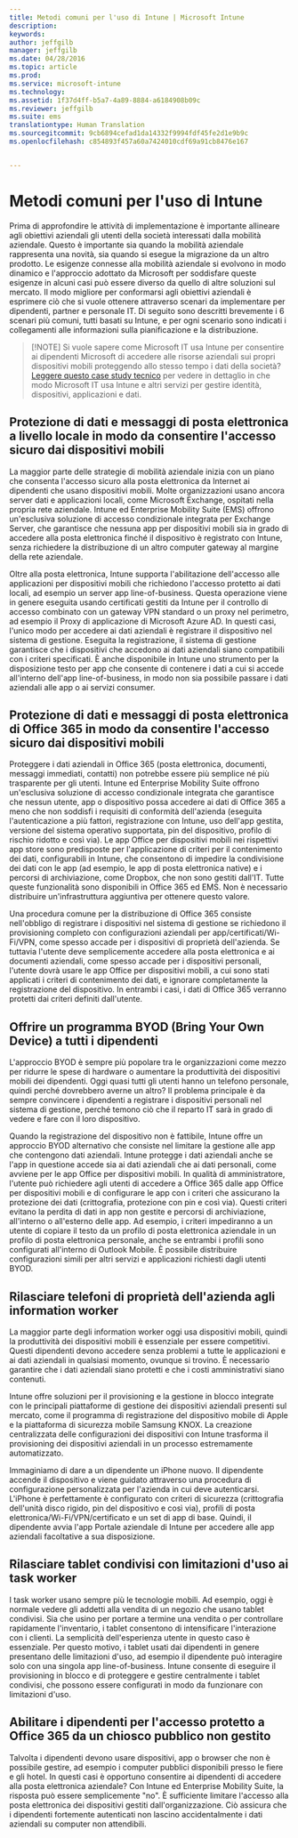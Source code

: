 ```yaml
---
title: Metodi comuni per l'uso di Intune | Microsoft Intune
description: 
keywords: 
author: jeffgilb
manager: jeffgilb
ms.date: 04/28/2016
ms.topic: article
ms.prod: 
ms.service: microsoft-intune
ms.technology: 
ms.assetid: 1f37d4ff-b5a7-4a89-8884-a6184908b09c
ms.reviewer: jeffgilb
ms.suite: ems
translationtype: Human Translation
ms.sourcegitcommit: 9cb6894cefad1da14332f9994fdf45fe2d1e9b9c
ms.openlocfilehash: c854893f457a60a7424010cdf69a91cb8476e167


---
```


# Metodi comuni per l'uso di Intune

Prima di approfondire le attività di implementazione è importante allineare agli obiettivi aziendali gli utenti della società interessati dalla mobilità aziendale.  Questo è importante sia quando la mobilità aziendale rappresenta una novità, sia quando si esegue la migrazione da un altro prodotto.  Le esigenze connesse alla mobilità aziendale si evolvono in modo dinamico e l'approccio adottato da Microsoft per soddisfare queste esigenze in alcuni casi può essere diverso da quello di altre soluzioni sul mercato.  Il modo migliore per conformarsi agli obiettivi aziendali è esprimere ciò che si vuole ottenere attraverso scenari da implementare per dipendenti, partner e personale IT.  Di seguito sono descritti brevemente i 6 scenari più comuni, tutti basati su Intune, e per ogni scenario sono indicati i collegamenti alle informazioni sulla pianificazione e la distribuzione.

>[!NOTE] Si vuole sapere come Microsoft IT usa Intune per consentire ai dipendenti Microsoft di accedere alle risorse aziendali sui propri dispositivi mobili proteggendo allo stesso tempo i dati della società? [Leggere questo case study tecnico](https://www.microsoft.com/itshowcase/Article/Content/588) per vedere in dettaglio in che modo Microsoft IT usa Intune e altri servizi per gestire identità, dispositivi, applicazioni e dati.  

## Protezione di dati e messaggi di posta elettronica a livello locale in modo da consentire l'accesso sicuro dai dispositivi mobili
La maggior parte delle strategie di mobilità aziendale inizia con un piano che consenta l'accesso sicuro alla posta elettronica da Internet ai dipendenti che usano dispositivi mobili. Molte organizzazioni usano ancora server dati e applicazioni locali, come Microsoft Exchange, ospitati nella propria rete aziendale. Intune ed Enterprise Mobility Suite (EMS) offrono un'esclusiva soluzione di accesso condizionale integrata per Exchange Server, che garantisce che nessuna app per dispositivi mobili sia in grado di accedere alla posta elettronica finché il dispositivo è registrato con Intune, senza richiedere la distribuzione di un altro computer gateway al margine della rete aziendale.

Oltre alla posta elettronica, Intune supporta l'abilitazione dell'accesso alle applicazioni per dispositivi mobili che richiedono l'accesso protetto ai dati locali, ad esempio un server app line-of-business.  Questa operazione viene in genere eseguita usando certificati gestiti da Intune per il controllo di accesso combinato con un gateway VPN standard o un proxy nel perimetro, ad esempio il Proxy di applicazione di Microsoft Azure AD.  In questi casi, l'unico modo per accedere ai dati aziendali è registrare il dispositivo nel sistema di gestione.  Eseguita la registrazione, il sistema di gestione garantisce che i dispositivi che accedono ai dati aziendali siano compatibili con i criteri specificati.  È anche disponibile in Intune uno strumento per la disposizione testo per app che consente di contenere i dati a cui si accede all'interno dell'app line-of-business, in modo non sia possibile passare i dati aziendali alle app o ai servizi consumer.

<!-- Learn more about how to plan and deploy Intune to help secure on-premises email and data. -->

## Protezione di dati e messaggi di posta elettronica di Office 365 in modo da consentire l'accesso sicuro dai dispositivi mobili
Proteggere i dati aziendali in Office 365 (posta elettronica, documenti, messaggi immediati, contatti) non potrebbe essere più semplice né più trasparente per gli utenti. Intune ed Enterprise Mobility Suite offrono un'esclusiva soluzione di accesso condizionale integrata che garantisce che nessun utente, app o dispositivo possa accedere ai dati di Office 365 a meno che non soddisfi i requisiti di conformità dell'azienda (eseguita l'autenticazione a più fattori, registrazione con Intune, uso dell'app gestita, versione del sistema operativo supportata, pin del dispositivo, profilo di rischio ridotto e così via). Le app Office per dispositivi mobili nei rispettivi app store sono predisposte per l'applicazione di criteri per il contenimento dei dati, configurabili in Intune, che consentono di impedire la condivisione dei dati con le app (ad esempio, le app di posta elettronica native) e i percorsi di archiviazione, come Dropbox, che non sono gestiti dall'IT.  Tutte queste funzionalità sono disponibili in Office 365 ed EMS.  Non è necessario distribuire un'infrastruttura aggiuntiva per ottenere questo valore.

Una procedura comune per la distribuzione di Office 365 consiste nell'obbligo di registrare i dispositivi nel sistema di gestione se richiedono il provisioning completo con configurazioni aziendali per app/certificati/Wi-Fi/VPN, come spesso accade per i dispositivi di proprietà dell'azienda.  Se tuttavia l'utente deve semplicemente accedere alla posta elettronica e ai documenti aziendali, come spesso accade per i dispositivi personali, l'utente dovrà usare le app Office per dispositivi mobili, a cui sono stati applicati i criteri di contenimento dei dati, e ignorare completamente la registrazione del dispositivo.  In entrambi i casi, i dati di Office 365 verranno protetti dai criteri definiti dall'utente.

<!-- Learn more about how to plan and deploy Intune to help secure Office 365 email and data. -->

## Offrire un programma BYOD (Bring Your Own Device) a tutti i dipendenti
L'approccio BYOD è sempre più popolare tra le organizzazioni come mezzo per ridurre le spese di hardware o aumentare la produttività dei dispositivi mobili dei dipendenti. Oggi quasi tutti gli utenti hanno un telefono personale, quindi perché dovrebbero averne un altro? Il problema principale è da sempre convincere i dipendenti a registrare i dispositivi personali nel sistema di gestione, perché temono ciò che il reparto IT sarà in grado di vedere e fare con il loro dispositivo.  

Quando la registrazione del dispositivo non è fattibile, Intune offre un approccio BYOD alternativo che consiste nel limitare la gestione alle app che contengono dati aziendali.  Intune protegge i dati aziendali anche se l'app in questione accede sia ai dati aziendali che ai dati personali, come avviene per le app Office per dispositivi mobili.  In qualità di amministratore, l'utente può richiedere agli utenti di accedere a Office 365 dalle app Office per dispositivi mobili e di configurare le app con i criteri che assicurano la protezione dei dati (crittografia, protezione con pin e così via).  Questi criteri evitano la perdita di dati in app non gestite e percorsi di archiviazione, all'interno o all'esterno delle app.  Ad esempio, i criteri impediranno a un utente di copiare il testo da un profilo di posta elettronica aziendale in un profilo di posta elettronica personale, anche se entrambi i profili sono configurati all'interno di Outlook Mobile.  È possibile distribuire configurazioni simili per altri servizi e applicazioni richiesti dagli utenti BYOD.

<!-- Learn more about how to plan and deploy Intune to support BYOD.-->

## Rilasciare telefoni di proprietà dell'azienda agli information worker
La maggior parte degli information worker oggi usa dispositivi mobili, quindi la produttività dei dispositivi mobili è essenziale per essere competitivi.  Questi dipendenti devono accedere senza problemi a tutte le applicazioni e ai dati aziendali in qualsiasi momento, ovunque si trovino.  È necessario garantire che i dati aziendali siano protetti e che i costi amministrativi siano contenuti.  

Intune offre soluzioni per il provisioning e la gestione in blocco integrate con le principali piattaforme di gestione dei dispositivi aziendali presenti sul mercato, come il programma di registrazione del dispositivo mobile di Apple e la piattaforma di sicurezza mobile Samsung KNOX.  La creazione centralizzata delle configurazioni dei dispositivi con Intune trasforma il provisioning dei dispositivi aziendali in un processo estremamente automatizzato.  

Immaginiamo di dare a un dipendente un iPhone nuovo. Il dipendente accende il dispositivo e viene guidato attraverso una procedura di configurazione personalizzata per l'azienda in cui deve autenticarsi. L'iPhone è perfettamente è configurato con criteri di sicurezza (crittografia dell'unità disco rigido, pin del dispositivo e così via), profili di posta elettronica/Wi-Fi/VPN/certificato e un set di app di base. Quindi, il dipendente avvia l'app Portale aziendale di Intune per accedere alle app aziendali facoltative a sua disposizione.

<!-- Learn more about how to plan and deploy Intune to support corporate owned devices. -->

## Rilasciare tablet condivisi con limitazioni d'uso ai task worker
I task worker usano sempre più le tecnologie mobili.  Ad esempio, oggi è normale vedere gli addetti alla vendita di un negozio che usano tablet condivisi.  Sia che usino per portare a termine una vendita o per controllare rapidamente l'inventario, i tablet consentono di intensificare l'interazione con i clienti.  La semplicità dell'esperienza utente in questo caso è essenziale.  Per questo motivo, i tablet usati dai dipendenti in genere presentano delle limitazioni d'uso, ad esempio il dipendente può interagire solo con una singola app line-of-business.  Intune consente di eseguire il provisioning in blocco e di proteggere e gestire centralmente i tablet condivisi, che possono essere configurati in modo da funzionare con limitazioni d'uso.

<!-- Learn more about how to plan and deploy Intune to support shared tablets. -->

## Abilitare i dipendenti per l'accesso protetto a Office 365 da un chiosco pubblico non gestito
Talvolta i dipendenti devono usare dispositivi, app o browser che non è possibile gestire, ad esempio i computer pubblici disponibili presso le fiere e gli hotel. In questi casi è opportuno consentire ai dipendenti di accedere alla posta elettronica aziendale? Con Intune ed Enterprise Mobility Suite, <!--you have choices. The--> la risposta può essere semplicemente "no". È sufficiente limitare l'accesso alla posta elettronica dei dispositivi gestiti dall'organizzazione.  <!-- Alternatively, you can choose to allow limited access to these untrusted computers by requiring multi-factor authentication and only allowing browser access (Outlook Web Access) in a mode where files cannot be downloaded (e.g. email attachments).-->  Ciò assicura che i dipendenti fortemente autenticati non lascino accidentalmente i dati aziendali su computer non attendibili.

<!-- Learn more about how to plan and deploy Intune to support kiosks. -->



<!--HONumber=Jun16_HO4-->


